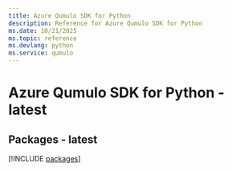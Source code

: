 ```yaml
---
title: Azure Qumulo SDK for Python
description: Reference for Azure Qumulo SDK for Python
ms.date: 10/21/2025
ms.topic: reference
ms.devlang: python
ms.service: qumulo
---
```

# Azure Qumulo SDK for Python - latest
## Packages - latest
[!INCLUDE [packages](qumulo-index.md)]
